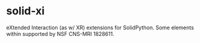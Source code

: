 # solid-xi
eXtended Interaction (as w/ XR) extensions for SolidPython.
Some elements within supported by NSF CNS-MRI 1828611.

